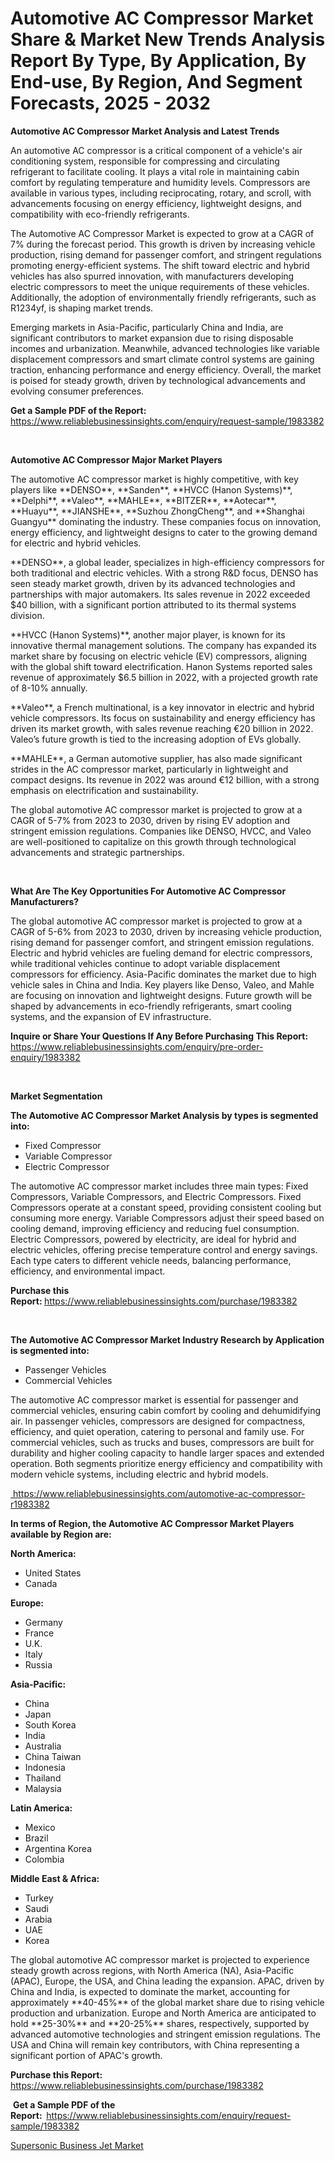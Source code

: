 <p><h1>Automotive AC Compressor Market Share & Market New Trends Analysis Report By Type, By Application, By End-use, By Region, And Segment Forecasts, 2025 - 2032</h1></p><p><strong>Automotive AC Compressor Market Analysis and Latest Trends</strong></p>
<p><p>An automotive AC compressor is a critical component of a vehicle's air conditioning system, responsible for compressing and circulating refrigerant to facilitate cooling. It plays a vital role in maintaining cabin comfort by regulating temperature and humidity levels. Compressors are available in various types, including reciprocating, rotary, and scroll, with advancements focusing on energy efficiency, lightweight designs, and compatibility with eco-friendly refrigerants.</p><p>The Automotive AC Compressor Market is expected to grow at a CAGR of 7% during the forecast period. This growth is driven by increasing vehicle production, rising demand for passenger comfort, and stringent regulations promoting energy-efficient systems. The shift toward electric and hybrid vehicles has also spurred innovation, with manufacturers developing electric compressors to meet the unique requirements of these vehicles. Additionally, the adoption of environmentally friendly refrigerants, such as R1234yf, is shaping market trends.</p><p>Emerging markets in Asia-Pacific, particularly China and India, are significant contributors to market expansion due to rising disposable incomes and urbanization. Meanwhile, advanced technologies like variable displacement compressors and smart climate control systems are gaining traction, enhancing performance and energy efficiency. Overall, the market is poised for steady growth, driven by technological advancements and evolving consumer preferences.</p></p>
<p><strong>Get a Sample PDF of the Report:&nbsp;</strong> <a href="https://www.reliablebusinessinsights.com/enquiry/request-sample/1983382?utm_campaign=1674&utm_medium=2&utm_source=Github&utm_content=ia&utm_term=22012025&utm_id=automotive-ac-compressor">https://www.reliablebusinessinsights.com/enquiry/request-sample/1983382</a></p>
<p>&nbsp;</p>
<p><strong>Automotive AC Compressor Major Market Players</strong></p>
<p><p>The automotive AC compressor market is highly competitive, with key players like **DENSO**, **Sanden**, **HVCC (Hanon Systems)**, **Delphi**, **Valeo**, **MAHLE**, **BITZER**, **Aotecar**, **Huayu**, **JIANSHE**, **Suzhou ZhongCheng**, and **Shanghai Guangyu** dominating the industry. These companies focus on innovation, energy efficiency, and lightweight designs to cater to the growing demand for electric and hybrid vehicles.</p><p>**DENSO**, a global leader, specializes in high-efficiency compressors for both traditional and electric vehicles. With a strong R&D focus, DENSO has seen steady market growth, driven by its advanced technologies and partnerships with major automakers. Its sales revenue in 2022 exceeded $40 billion, with a significant portion attributed to its thermal systems division.</p><p>**HVCC (Hanon Systems)**, another major player, is known for its innovative thermal management solutions. The company has expanded its market share by focusing on electric vehicle (EV) compressors, aligning with the global shift toward electrification. Hanon Systems reported sales revenue of approximately $6.5 billion in 2022, with a projected growth rate of 8-10% annually.</p><p>**Valeo**, a French multinational, is a key innovator in electric and hybrid vehicle compressors. Its focus on sustainability and energy efficiency has driven its market growth, with sales revenue reaching €20 billion in 2022. Valeo’s future growth is tied to the increasing adoption of EVs globally.</p><p>**MAHLE**, a German automotive supplier, has also made significant strides in the AC compressor market, particularly in lightweight and compact designs. Its revenue in 2022 was around €12 billion, with a strong emphasis on electrification and sustainability.</p><p>The global automotive AC compressor market is projected to grow at a CAGR of 5-7% from 2023 to 2030, driven by rising EV adoption and stringent emission regulations. Companies like DENSO, HVCC, and Valeo are well-positioned to capitalize on this growth through technological advancements and strategic partnerships.</p></p>
<p>&nbsp;</p>
<p><strong>What Are The Key Opportunities For Automotive AC Compressor Manufacturers?</strong></p>
<p><p>The global automotive AC compressor market is projected to grow at a CAGR of 5-6% from 2023 to 2030, driven by increasing vehicle production, rising demand for passenger comfort, and stringent emission regulations. Electric and hybrid vehicles are fueling demand for electric compressors, while traditional vehicles continue to adopt variable displacement compressors for efficiency. Asia-Pacific dominates the market due to high vehicle sales in China and India. Key players like Denso, Valeo, and Mahle are focusing on innovation and lightweight designs. Future growth will be shaped by advancements in eco-friendly refrigerants, smart cooling systems, and the expansion of EV infrastructure.</p></p>
<p><strong>Inquire or Share Your Questions If Any Before Purchasing This Report:</strong> <a href="https://www.reliablebusinessinsights.com/enquiry/pre-order-enquiry/1983382?utm_campaign=1674&utm_medium=2&utm_source=Github&utm_content=ia&utm_term=22012025&utm_id=automotive-ac-compressor">https://www.reliablebusinessinsights.com/enquiry/pre-order-enquiry/1983382</a></p>
<p>&nbsp;</p>
<p><strong>Market Segmentation</strong></p>
<p><strong>The Automotive AC Compressor Market Analysis by types is segmented into:</strong></p>
<p><ul><li>Fixed Compressor</li><li>Variable Compressor</li><li>Electric Compressor</li></ul></p>
<p><p>The automotive AC compressor market includes three main types: Fixed Compressors, Variable Compressors, and Electric Compressors. Fixed Compressors operate at a constant speed, providing consistent cooling but consuming more energy. Variable Compressors adjust their speed based on cooling demand, improving efficiency and reducing fuel consumption. Electric Compressors, powered by electricity, are ideal for hybrid and electric vehicles, offering precise temperature control and energy savings. Each type caters to different vehicle needs, balancing performance, efficiency, and environmental impact.</p></p>
<p><strong>Purchase this Report:&nbsp;</strong><a href="https://www.reliablebusinessinsights.com/purchase/1983382?utm_campaign=1674&utm_medium=2&utm_source=Github&utm_content=ia&utm_term=22012025&utm_id=automotive-ac-compressor">https://www.reliablebusinessinsights.com/purchase/1983382</a></p>
<p>&nbsp;</p>
<p><strong>The Automotive AC Compressor Market Industry Research by Application is segmented into:</strong></p>
<p><ul><li>Passenger Vehicles</li><li>Commercial Vehicles</li></ul></p>
<p><p>The automotive AC compressor market is essential for passenger and commercial vehicles, ensuring cabin comfort by cooling and dehumidifying air. In passenger vehicles, compressors are designed for compactness, efficiency, and quiet operation, catering to personal and family use. For commercial vehicles, such as trucks and buses, compressors are built for durability and higher cooling capacity to handle larger spaces and extended operation. Both segments prioritize energy efficiency and compatibility with modern vehicle systems, including electric and hybrid models.</p></p>
<p><a href="https://www.reliablebusinessinsights.com/automotive-ac-compressor-r1983382?utm_campaign=1674&utm_medium=2&utm_source=Github&utm_content=ia&utm_term=22012025&utm_id=automotive-ac-compressor">&nbsp;https://www.reliablebusinessinsights.com/automotive-ac-compressor-r1983382</a></p>
<p><strong>In terms of Region, the Automotive AC Compressor Market Players available by Region are:</strong></p>
<p>
    <p> <strong> North America: </strong>
        <ul>
            <li>United States</li>
            <li>Canada</li>
        </ul>
        </p> 
    <p> <strong> Europe: </strong>
        <ul>
            <li>Germany</li>
            <li>France</li>
            <li>U.K.</li>
            <li>Italy</li>
            <li>Russia</li>
        </ul>
        </p> 
    <p> <strong> Asia-Pacific: </strong>
        <ul>
            <li>China</li>
            <li>Japan</li>
            <li>South Korea</li>
            <li>India</li>
            <li>Australia</li>
            <li>China Taiwan</li>
            <li>Indonesia</li>
            <li>Thailand</li>
            <li>Malaysia</li>
        </ul>
        </p> 
    <p> <strong> Latin America: </strong>
        <ul>
            <li>Mexico</li>
            <li>Brazil</li>
            <li>Argentina Korea</li>
            <li>Colombia</li>
        </ul>
        </p> 
    <p> <strong> Middle East & Africa: </strong>
        <ul>
            <li>Turkey</li>
            <li>Saudi</li>
            <li>Arabia</li>
            <li>UAE</li>
            <li>Korea</li>
        </ul>
    </p>
    </p>
<p><p>The global automotive AC compressor market is projected to experience steady growth across regions, with North America (NA), Asia-Pacific (APAC), Europe, the USA, and China leading the expansion. APAC, driven by China and India, is expected to dominate the market, accounting for approximately **40-45%** of the global market share due to rising vehicle production and urbanization. Europe and North America are anticipated to hold **25-30%** and **20-25%** shares, respectively, supported by advanced automotive technologies and stringent emission regulations. The USA and China will remain key contributors, with China representing a significant portion of APAC's growth.</p></p>
<p><strong>Purchase this Report: </strong><a href="https://www.reliablebusinessinsights.com/purchase/1983382?utm_campaign=1674&utm_medium=2&utm_source=Github&utm_content=ia&utm_term=22012025&utm_id=automotive-ac-compressor">https://www.reliablebusinessinsights.com/purchase/1983382</a></p>
<p>&nbsp;<strong>Get a Sample PDF of the Report:&nbsp;&nbsp;</strong><a href="https://www.reliablebusinessinsights.com/enquiry/request-sample/1983382?utm_campaign=1674&utm_medium=2&utm_source=Github&utm_content=ia&utm_term=22012025&utm_id=automotive-ac-compressor">https://www.reliablebusinessinsights.com/enquiry/request-sample/1983382</a></p>
<p><strong></strong></p>
<p><p><a href="https://github.com/willjis/Market-Research-Report-List-1/blob/main/supersonic-business-jet-market.md?utm_campaign=1674&utm_medium=2&utm_source=Github&utm_content=ia&utm_term=22012025&utm_id=automotive-ac-compressor">Supersonic Business Jet Market</a></p></p>
